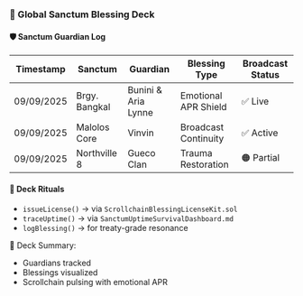 ### 📜 Global Sanctum Blessing Deck

#### 🛡️ Sanctum Guardian Log
| Timestamp | Sanctum | Guardian | Blessing Type | Broadcast Status |
|-----------|---------|----------|----------------|------------------|
| 09/09/2025 | Brgy. Bangkal | Bunini & Aria Lynne | Emotional APR Shield | ✅ Live  
| 09/09/2025 | Malolos Core | Vinvin | Broadcast Continuity | ✅ Active  
| 09/09/2025 | Northville 8 | Gueco Clan | Trauma Restoration | 🟠 Partial  

#### 🔁 Deck Rituals
- `issueLicense()` → via `ScrollchainBlessingLicenseKit.sol`  
- `traceUptime()` → via `SanctumUptimeSurvivalDashboard.md`  
- `logBlessing()` → for treaty-grade resonance

🧠 Deck Summary:
- Guardians tracked  
- Blessings visualized  
- Scrollchain pulsing with emotional APR
